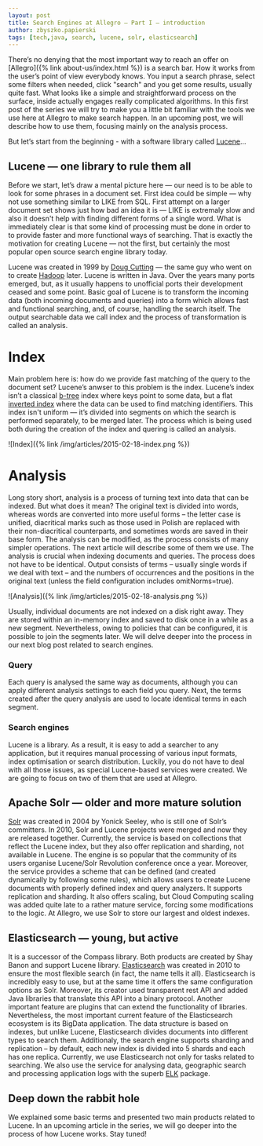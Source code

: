 ```yaml
---
layout: post
title: Search Engines at Allegro — Part I — introduction
author: zbyszko.papierski
tags: [tech,java, search, lucene, solr, elasticsearch]
---
```


There’s no denying that the most important way
to reach an offer on [Allegro]({% link about-us/index.html %}) is a search bar. How it works from the user’s point of view everybody knows. You input a
search phrase, select some filters when needed, click "search" and you get some results, usually quite fast. What looks
like a simple and straightforward process on the surface, inside actually engages really
complicated algorithms. In this first post of the series we will try to make you a little bit familiar with the tools we
use here at Allegro to make search happen. In an upcoming post, we will describe how to use them, focusing mainly on the
analysis process.

But let’s start from the beginning - with a software library called [Lucene](http://lucene.apache.org/ "Lucene")...

## Lucene — one library to rule them all
Before we start, let’s draw a mental picture here — our need is to be able to look for some phrases in a document
set. First idea could be simple — why not use something similar to LIKE from SQL. First attempt on a larger document set
shows just how bad an idea it is — LIKE is extremaly slow and also it doesn't help with finding different forms of a
single word. What is immediately clear is that some kind of processing must be done in order to to provide faster and
more functional ways of searching. That is exactly the motivation for creating Lucene — not the first, but certainly the
most popular open source search engine library today.

Lucene was created in 1999 by [Doug Cutting](https://twitter.com/cutting "@cutting") — the same guy who went on to
create [Hadoop](http://hadoop.apache.org/) later. Lucene is written in Java. Over the years many ports emerged, but, as
it usually happens to unofficial ports their development ceased and some point. Basic goal of Lucene is to transform the
incoming data (both incoming documents and queries) into a form which allows fast and functional searching, and, of
course, handling the search itself. The output searchable data we call index and the process of transformation is called
an analysis.

# Index
Main problem here is: how do we provide fast matching of the query to the document set? Lucene’s anwser to this problem
is the index. Lucene’s index isn’t a classical [b-tree](http://en.wikipedia.org/wiki/B-tree) index where keys point to
some data, but a flat [inverted index](http://en.wikipedia.org/wiki/Inverted_index) where the data can be used to find
matching identifiers. This index isn't uniform — it’s divided into segments on which the search is performed separately,
to be merged later. The process which is being used both during the creation of the index and quering is called an
analysis.

![Index]({% link /img/articles/2015-02-18-index.png %})

# Analysis
Long story short, analysis is a process of turning text into data that can be indexed. But what does it mean?
The original text is divided into words, whereas words are converted into more useful forms – the letter case is unified,
diacritical marks such as those used in Polish are replaced with their non-diacritical counterparts, and sometimes
words are saved in their base form. The analysis can be modified, as the process consists of many simpler operations.
The next article will describe some of them we use. The analysis is crucial when indexing documents and queries. The
process does not have to be identical. Output consists of terms – usually single words if we deal with text – and the
numbers of occurrences and the positions in the original text (unless the field configuration includes omitNorms=true).

![Analysis]({% link /img/articles/2015-02-18-analysis.png %})

Usually, individual documents are not indexed on a disk right away. They are stored within an in-memory index and saved
to disk once in a while as a new segment. Nevertheless, owing to policies that can be configured, it is possible to join
the segments later. We will delve deeper into the process in our next blog post related to search engines.

### Query
Each query is analysed the same way as documents, although you can apply different analysis settings to each field you
query. Next, the terms created after the query analysis are used to locate identical terms in each segment.

### Search engines
Lucene is a library. As a result, it is easy to add a searcher to any application, but it requires manual processing of
various input formats, index optimisation or search distribution. Luckily, you do not have to deal with all those
issues, as special Lucene-based services were created. We are going to focus on two of them that are used at Allegro.

## Apache Solr — older and more mature solution
[Solr](http://lucene.apache.org/solr/ "Apache Solr") was created in 2004 by Yonick Seeley, who is still one of Solr’s
committers. In 2010, Solr and Lucene projects were merged and now they are released together.
Currently, the service is based on collections that reflect the Lucene index, but they also offer replication and
sharding, not available in Lucene. The engine is so popular that the community of its users organise Lucene/Solr
Revolution conference once a year. Moreover, the service provides a scheme that can be defined (and created dynamically
by following some rules), which allows users to create Lucene documents with properly defined index and query
analyzers. It supports replication and sharding. It also offers scaling, but Cloud Computing scaling was added
quite late to a rather mature service, forcing some modifications to the logic. At Allegro, we use Solr to store our
largest and oldest indexes.

## Elasticsearch — young, but active
It is a successor of the Compass library. Both products are created by Shay Banon and support Lucene library.
[Elasticsearch](http://elasticsearch.org "Elasticsearch") was created in 2010 to ensure the most flexible search (in
fact, the name tells it all). Elasticsearch is incredibly easy to use, but at the same time it offers the same configuration
options as Solr. Moreover, its creator used transparent rest API and added Java libraries that translate this API
into a binary protocol. Another important feature are plugins that can extend the functionality of libraries.
Nevertheless, the most important current feature of the Elasticsearch ecosystem is its BigData application.
The data structure is based on indexes, but unlike Lucene, Elasticsearch divides documents into different types to
search them. Additionaly, the search engine supports sharding and replication – by default, each new index is divided into 5
shards and each has one replica.
Currently, we use Elasticsearch not only for tasks related to searching. We also use the service for
analysing data, geographic search and processing application logs with the superb [ELK](http://www.elasticsearch.org/overview/elkdownloads/) package.

## Deep down the rabbit hole
We explained some basic terms and presented two main products related to Lucene. In an upcoming article in the series,
we will go deeper into the process of how Lucene works. Stay tuned!
